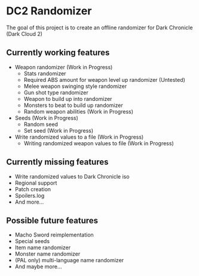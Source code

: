 # DC2 Randomizer
The goal of this project is to create an offline randomizer for Dark Chronicle (Dark Cloud 2)
## Currently working features
- Weapon randomizer (Work in Progress)
  - Stats randomizer
  - Required ABS amount for weapon level up randomizer (Untested)
  - Melee weapon swinging style randomizer
  - Gun shot type randomizer
  - Weapon to build up into randomizer
  - Monsters to beat to build up randomizer
  - Random weapon abilities (Work in Progress)
- Seeds (Work in Progress)
  - Random seed
  - Set seed (Work in Progress)
- Write randomized values to a file (Work in Progress)
  - Writing randomized weapon values to file (Work in Progress)
## Currently missing features
- Write randomized values to Dark Chronicle iso
- Regional support
- Patch creation
- Spoilers.log
- And more...

## Possible future features
- Macho Sword reimplementation
- Special seeds
- Item name randomizer
- Monster name randomizer
- (PAL only) multi-language name randomizer
- And maybe more...